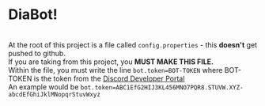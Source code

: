 # DiaBot!
\
At the root of this project is a file called `config.properties` - this **doesn't** get pushed to github.\
If you are taking from this project, you **MUST MAKE THIS FILE.**\
Within the file, you must write the line `bot.token=BOT-TOKEN` where BOT-TOKEN is the token from the [Discord Developer Portal](https://discord.com/developers/applications)\
An example would be `bot.token=ABC1EfG2HIJ3KL456MNO7PQR8.STUVW.XYZ-abcdEfGhiJklMNopqrStuvWxyz`
